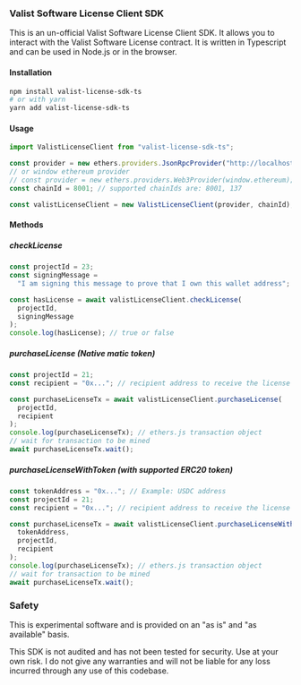 ### Valist Software License Client SDK

This is an un-official Valist Software License Client SDK. It allows you to interact with the Valist Software License contract. It is written in Typescript and can be used in Node.js or in the browser.

#### Installation

```bash
npm install valist-license-sdk-ts
# or with yarn
yarn add valist-license-sdk-ts
```

#### Usage

```typescript
import ValistLicenseClient from "valist-license-sdk-ts";

const provider = new ethers.providers.JsonRpcProvider("http://localhost:8545");
// or window ethereum provider
// const provider = new ethers.providers.Web3Provider(window.ethereum);
const chainId = 8001; // supported chainIds are: 8001, 137

const valistLicenseClient = new ValistLicenseClient(provider, chainId);
```

#### Methods

##### checkLicense

```typescript
const projectId = 23;
const signingMessage =
  "I am signing this message to prove that I own this wallet address";

const hasLicense = await valistLicenseClient.checkLicense(
  projectId,
  signingMessage
);
console.log(hasLicense); // true or false
```

##### purchaseLicense (Native matic token)

```typescript
const projectId = 21;
const recipient = "0x..."; // recipient address to receive the license NFT

const purchaseLicenseTx = await valistLicenseClient.purchaseLicense(
  projectId,
  recipient
);
console.log(purchaseLicenseTx); // ethers.js transaction object
// wait for transaction to be mined
await purchaseLicenseTx.wait();
```

##### purchaseLicenseWithToken (with supported ERC20 token)

```typescript
const tokenAddress = "0x..."; // Example: USDC address
const projectId = 21;
const recipient = "0x..."; // recipient address to receive the license NFT

const purchaseLicenseTx = await valistLicenseClient.purchaseLicenseWithToken(
  tokenAddress,
  projectId,
  recipient
);
console.log(purchaseLicenseTx); // ethers.js transaction object
// wait for transaction to be mined
await purchaseLicenseTx.wait();
```

### Safety

This is experimental software and is provided on an "as is" and "as available" basis.

This SDK is not audited and has not been tested for security. Use at your own risk.
I do not give any warranties and will not be liable for any loss incurred through any use of this codebase.
